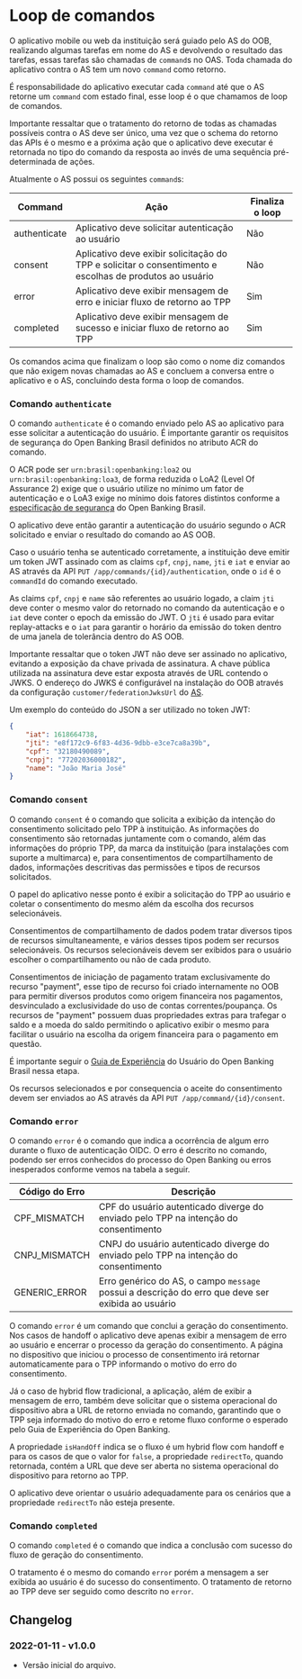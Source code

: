 # Loop de comandos

O aplicativo mobile ou web da instituição será guiado pelo AS do
OOB, realizando algumas tarefas em nome do AS e devolvendo o resultado das
tarefas, essas tarefas são chamadas de `command`s no OAS. Toda chamada do
aplicativo contra o AS tem um novo `command` como retorno.

É responsabilidade do aplicativo executar cada `command` até que o AS retorne
um `command` com estado final, esse loop é o que chamamos de loop de comandos.

Importante ressaltar que o tratamento do retorno de todas as chamadas possíveis
contra o AS deve ser único, uma vez que o schema do retorno das APIs é o mesmo
e a próxima ação que o aplicativo deve executar é retornada no tipo do comando
da resposta ao invés de uma sequência pré-determinada de ações.

Atualmente o AS possui os seguintes `command`s:

| Command      | Ação                                                                                                    | Finaliza o loop |
| ------------ | ------------------------------------------------------------------------------------------------------- | --------------- |
| authenticate | Aplicativo deve solicitar autenticação ao usuário                                                       | Não             |
| consent      | Aplicativo deve exibir solicitação do TPP e solicitar o consentimento e escolhas de produtos ao usuário | Não             |
| error        | Aplicativo deve exibir mensagem de erro e iniciar fluxo de retorno ao TPP                               | Sim             |
| completed    | Aplicativo deve exibir mensagem de sucesso e iniciar fluxo de retorno ao TPP                            | Sim             |

Os comandos acima que finalizam o loop são como o nome diz comandos que não
exigem novas chamadas ao AS e concluem a conversa entre o aplicativo e o AS,
concluindo desta forma o loop de comandos.

### Comando `authenticate`

O comando `authenticate` é o comando enviado pelo AS ao aplicativo para esse
solicitar a autenticação do usuário. É importante garantir os requisitos de
segurança do Open Banking Brasil definidos no atributo ACR do comando.

O ACR pode ser `urn:brasil:openbanking:loa2` ou `urn:brasil:openbanking:loa3`,
de forma reduzida o LoA2 (Level Of Assurance 2) exige que o usuário utilize no
mínimo um fator de autenticação e o LoA3 exige no mínimo dois fatores distintos
conforme a [especificação de segurança](https://openbanking-brasil.github.io/specs-seguranca/open-banking-brasil-financial-api-1_ID2.html#name-requesting-the-urnbrasilope)
do Open Banking Brasil.

O aplicativo deve então garantir a autenticação do usuário segundo o ACR
solicitado e enviar o resultado do comando ao AS OOB.

Caso o usuário tenha se autenticado corretamente, a instituição deve emitir um
token JWT assinado com as claims `cpf`, `cnpj`, `name`, `jti` e `iat` e enviar
ao AS através da API `PUT /app/commands/{id}/authentication`, onde o `id` é o
`commandId` do comando executado.

As claims `cpf`, `cnpj` e `name` são referentes ao usuário logado, a claim `jti`
deve conter o mesmo valor do retornado no comando da autenticação e o `iat` deve
conter o epoch da emissão do JWT. O `jti` é usado para evitar replay-attacks e
o `iat` para  garantir o horário da emissão do token dentro de uma janela de
tolerância dentro do AS OOB.

Importante ressaltar que o token JWT não deve ser assinado no aplicativo,
evitando a exposição da chave privada de assinatura. A chave pública utilizada
na assinatura deve estar exposta através de URL contendo o JWKS. O endereço do
JWKS é configurável na instalação do OOB através da configuração
`customer/federationJwksUrl` do [AS](../deploy/oob-authorization-server/readme.md).

Um exemplo do conteúdo do JSON a ser utilizado no token JWT:

```JSON
{
    "iat": 1618664738,
    "jti": "e8f172c9-6f83-4d36-9dbb-e3ce7ca8a39b",
    "cpf": "32180490089",
    "cnpj": "77202036000182",
    "name": "João Maria José"
}
```

### Comando `consent`

O comando `consent` é o comando que solicita a exibição da intenção do
consentimento solicitado pelo TPP à instituição. As informações do consentimento
são retornadas juntamente com o comando, além das informações do próprio TPP, da
marca da instituição (para instalações com suporte a multimarca) e, para
consentimentos de compartilhamento de dados, informações descritivas das
permissões e tipos de recursos solicitados.

O papel do aplicativo nesse ponto é exibir a solicitação do TPP ao usuário e
coletar o consentimento do mesmo além da escolha dos recursos selecionáveis.

Consentimentos de compartilhamento de dados podem tratar diversos tipos de
recursos simultaneamente, e vários desses tipos podem ser recursos
selecionáveis. Os recursos selecionáveis devem ser exibidos para o usuário
escolher o compartilhamento ou não de cada produto.

Consentimentos de iniciação de pagamento tratam exclusivamente do recurso
"payment", esse tipo de recurso foi criado internamente no OOB para permitir
diversos produtos como origem financeira nos pagamentos, desvinculado a
exclusividade do uso de contas correntes/poupança. Os recursos de "payment"
possuem duas propriedades extras para trafegar o saldo e a moeda do saldo
permitindo o aplicativo exibir o mesmo para facilitar o usuário na escolha da
origem financeira para o pagamento em questão.

É importante seguir o [Guia de Experiência](https://openbanking-brasil.github.io/areadesenvolvedor/#guia-de-experiencia-de-compartilhamento-de-dados-e-iniciacao-de-pagamento)
do Usuário do Open Banking Brasil nessa etapa.

Os recursos selecionados e por consequencia o aceite do consentimento devem ser
enviados ao AS através da API `PUT /app/command/{id}/consent`.

### Comando `error`

O comando `error` é o comando que indica a ocorrência de algum erro durante o
fluxo de autenticação OIDC. O erro é descrito no comando, podendo ser erros
conhecidos do processo do Open Banking ou erros inesperados conforme vemos na
tabela a seguir.

| Código do Erro | Descrição                                                                                         |
| -------------- | ------------------------------------------------------------------------------------------------- |
| CPF_MISMATCH   | CPF do usuário autenticado diverge do enviado pelo TPP na intenção do consentimento               |
| CNPJ_MISMATCH  | CNPJ do usuário autenticado diverge do enviado pelo TPP na intenção do consentimento              |
| GENERIC_ERROR  | Erro genérico do AS, o campo `message` possui a descrição do erro que deve ser exibida ao usuário |

O comando `error` é um comando que conclui a geração do consentimento. Nos casos
de handoff o aplicativo deve apenas exibir a mensagem de erro ao usuário e
encerrar o processo da geração do consentimento. A página no dispositivo que
iniciou o processo de consentimento irá retornar automaticamente para o TPP
informando o motivo do erro do consentimento.

Já o caso de hybrid flow tradicional, a aplicação, além de exibir a mensagem de
erro, também deve solicitar que o sistema operacional do dispositivo abra a URL
de retorno enviada no comando, garantindo que o TPP seja informado do motivo do
erro e retome fluxo conforme o esperado pelo Guia de Experiência do Open Banking.

A propriedade `isHandOff` indica se o fluxo é um hybrid flow com handoff e para
os casos de que o valor for `false`, a propriedade `redirectTo`, quando retornada,
contém a URL que deve ser aberta no sistema operacional do dispositivo para
retorno ao TPP.

O aplicativo deve orientar o usuário adequadamente para os cenários que a propriedade
`redirectTo` não esteja presente.

### Comando `completed`

O comando `completed` é o comando que indica a conclusão com sucesso do fluxo de
geração do consentimento.

O tratamento é o mesmo do comando `error` porém a mensagem a ser exibida ao
usuário é do sucesso do consentimento. O tratamento de retorno ao TPP deve
ser seguido como descrito no `error`.

## Changelog

### 2022-01-11 - v1.0.0

- Versão inicial do arquivo.
